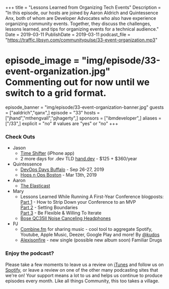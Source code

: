 +++
title = "Lessons Learned from Organizing Tech Events"
Description = "In this episode, our hosts are joined by Aaron Aldrich and Quintessence Anx, both of whom are Developer Advocates who also have experience organizing community events. Together, they discuss the challenges, lessons learned, and tips for organizing events for a technical audience."
Date = 2019-03-11
PublishDate = 2019-03-11
podcast_file = "https://traffic.libsyn.com/communitypulse/33-event-organization.mp3"
# episode_image = "img/episode/33-event-organization.jpg" Commenting out for now until we switch to a grid format.
episode_banner = "img/episode/33-event-organization-banner.jpg"
guests = ["aaldrich","qanx",]
episode = "33"
hosts = ["jhand","mthengvall","pjhagerty",]
sponsors = ["ibmdeveloper",]
aliases = ["/33",]
explicit = "no" # values are "yes" or "no"
+++

### Check Outs
* Jason
  * [Time Shifter](https://play.google.com/store/apps/details?id=com.timeshifter.timeshifter&hl=en_US) (iPhone app)  
  * 2 more days for .dev TLD [hand.dev](http://hand.dev) - $125 + $360/year
* Quintessence
  * [DevOps Days Buffalo](https://www.devopsdays.org/events/2019-buffalo/welcome/) - Sep 26-27, 2019
  * [Hops n Ops Boston](https://go.threatstack.com/hops-n-ops-meetup.html) - Mar 13th, 2019
* Aaron
  * [The Elasticast](https://theelasticast.com/)
* Mary
  * Lessons Learned While Running A First-Year Conference blogposts:
  [Part 1](https://www.marythengvall.com/blog/2019/1/25/redeploy-retrospective-lessons-volunteer-run-conference) - How to Strip Down your Conference to an MVP  
  [Part 2](https://www.marythengvall.com/blog/2019/2/14/lessons-learned-while-running-a-first-year-conference-part-2-setting-boundaries) - Setting Boundaries  
  [Part 3](https://www.marythengvall.com/blog/2019/3/3/lessons-learned-while-running-a-first-year-conference-part-3-be-flexible-willing-to-iterate) - Be Flexible & Willing To Iterate  
  * [Bose QC35II Noise Canceling Headphones](https://amzn.to/2XSPVIg)
* PJ
  * [Combine.fm](https://combine.fm/) for sharing music - cool tool to aggregate Spotify, Youtube, Apple Music, Deezer, Google Play and more! By [@kudos](https://twitter.com/kudos)  
  * [Alexisonfire](https://combine.fm/spotify/album/6Cvt8vsgpxQ5DRG0nqW25B) - new single (possible new album soon) Familiar Drugs


### Enjoy the podcast?
Please take a few moments to leave us a review on [iTunes](https://itunes.apple.com/us/podcast/community-pulse/id1218368182?mt=2) and follow us on [Spotify](https://open.spotify.com/show/3I7g5WfMSgpWu38zZMjet?si=565TMb81SaWwrJYbAIeOxQ), or leave a review on one of the other many podcasting sites that we're on! Your support means a lot to us and helps us continue to produce episodes every month. Like all things Community, this too takes a village.
